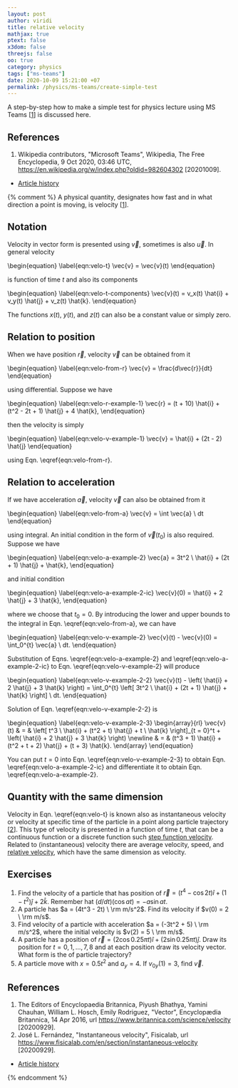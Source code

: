 ```yaml
---
layout: post
author: viridi
title: relative velocity
mathjax: true
ptext: false
x3dom: false
threejs: false
oo: true
category: physics
tags: ["ms-teams"]
date: 2020-10-09 15:21:00 +07
permalink: /physics/ms-teams/create-simple-test
---
```

A step-by-step how to make a simple test for physics lecture using MS Teams [[1](#ref1)] is discussed here.


## References
1. <a name="ref1"></a>Wikipedia contributors, "Microsoft Teams", Wikipedia, The Free Encyclopedia, 9 Oct 2020, 03:46 UTC, <https://en.wikipedia.org/w/index.php?oldid=982604302> [20201009].

+ [Article history](https://github.com/butiran/butiran.github.io/commits/master/_posts/phys/ms-teams/2020-10-09-create-simple-test.md)



{% comment %}
A physical quantity, designates how fast and in what direction a point is moving, is velocity [[1](#ref1)].


## Notation
Velocity in vector form is presented using $\vec{v}$, sometimes is also $\vec{u}$. In general velocity

\begin{equation}
\label{eqn:velo-t}
\vec{v} = \vec{v}(t)
\end{equation}

is function of time $t$ and also its components

\begin{equation}
\label{eqn:velo-t-components}
\vec{v}(t) = v_x(t) \hat{i} + v_y(t) \hat{j} + v_z(t) \hat{k}.
\end{equation}

The functions $x(t)$, $y(t)$, and $z(t)$ can also be a constant value or simply zero.


## Relation to position
When we have position $\vec{r}$, velocity $\vec{v}$ can be obtained from it

\begin{equation}
\label{eqn:velo-from-r}
\vec{v} = \frac{d\vec{r}}{dt}
\end{equation}

using differential. Suppose we have

\begin{equation}
\label{eqn:velo-r-example-1}
\vec{r} = (t + 10) \hat{i} + (t^2 - 2t + 1) \hat{j} + 4 \hat{k},
\end{equation}

then the velocity is simply

\begin{equation}
\label{eqn:velo-v-example-1}
\vec{v} = \hat{i} + (2t - 2) \hat{j}
\end{equation}

using Eqn. \eqref{eqn:velo-from-r}.


## Relation to acceleration
If we have acceleration $\vec{a}$, velocity $\vec{v}$ can also be obtained from it

\begin{equation}
\label{eqn:velo-from-a}
\vec{v} = \int \vec{a} \ dt
\end{equation}

using integral. An initial condition in the form of $\vec{v}(t_0)$ is also required. Suppose we have

\begin{equation}
\label{eqn:velo-a-example-2}
\vec{a} = 3t^2 \ \hat{i} + (2t + 1) \hat{j} + \hat{k},
\end{equation}

and initial condition

\begin{equation}
\label{eqn:velo-a-example-2-ic}
\vec{v}(0) = \hat{i} + 2 \hat{j} + 3 \hat{k},
\end{equation}

where we choose that $t_0 = 0$. By introducing the lower and upper bounds to the integral in Eqn. \eqref{eqn:velo-from-a}, we can have

\begin{equation}
\label{eqn:velo-v-example-2}
\vec{v}(t) - \vec{v}(0) = \int_0^{t} \vec{a} \ dt.
\end{equation}

Substitution of Eqns. \eqref{eqn:velo-a-example-2} and \eqref{eqn:velo-a-example-2-ic} to Eqn. \eqref{eqn:velo-v-example-2} will produce

\begin{equation}
\label{eqn:velo-v-example-2-2}
\vec{v}(t) - \left( \hat{i} + 2 \hat{j} + 3 \hat{k} \right) = \int_0^{t} \left[ 3t^2 \ \hat{i} + (2t + 1) \hat{j} + \hat{k} \right] \ dt.
\end{equation}

Solution of Eqn. \eqref{eqn:velo-v-example-2-2} is

\begin{equation}
\label{eqn:velo-v-example-2-3}
\begin{array}{rl}
\vec{v}(t) & = & \left[ t^3 \ \hat{i} + (t^2 + t) \hat{j} + t \ \hat{k} \right]_{t = 0}^t +
\left( \hat{i} + 2 \hat{j} + 3 \hat{k} \right) \newline
& = & (t^3 + 1) \hat{i} + (t^2 + t + 2) \hat{j} + (t + 3) \hat{k}.
\end{array}
\end{equation}

You can put $t = 0$ into Eqn. \eqref{eqn:velo-v-example-2-3} to obtain Eqn. \eqref{eqn:velo-a-example-2-ic} and differentiate it to obtain Eqn. \eqref{eqn:velo-a-example-2}.


## Quantity with the same dimension
Velocity in Eqn. \eqref{eqn:velo-t} is known also as instantaneous velocity or velocity at specific time of the particle in a point along particle trajectory [[2](#ref2)]. This type of velocity is presented in a function of time $t$, that can be a continuous function or a discrete function such [step function velocity](step-function-velocity). Related to (instantaneous) velocity there are average velocity, speed, and [relative velocity](relative-velocity), which have the same dimension as velocity.


## Exercises
1. Find the velocity of a particle that has position of $\vec{r} = (t^4 - \cos 2t) \hat{i} + (1 - t^2) \hat{j} + 2 \hat{k}$. Remember hat $(d/dt)(\cos at) = - a\sin at$.
2. A particle has $a = (4t^3 - 2t) \ \rm m/s^2$. Find its velocity if $v(0) = 2 \ \rm m/s$.
3. Find velocity of a particle with acceleration $a = (-3t^2 + 5) \ \rm m/s^2$, where the initial velocity is $v(2) = 5 \ \rm m/s$.
4. A particle has a position of $\vec{r} = (2 \cos 0.25\pi t) \hat{i} + (2 \sin 0.25\pi t) \hat{j}$. Draw its position for $t = 0, 1, \dots, 7, 8$ and at each position draw its velocity vector. What form is the of particle trajectory?
5. A particle move with $x = 0.5 t^2$ and $a_y = 4$. If $v_{0y}(1) = 3$, find $\vec{v}$. 


## References
1. <a name="ref1"></a>The Editors of Encyclopaedia Britannica, Piyush Bhathya, Yamini Chauhan, William L. Hosch, Emily Rodriguez, "Vector", Encyclopædia Britannica, 14 Apr 2016, url <https://www.britannica.com/science/velocity> [20200929].
2. <a name="ref1"></a>José L. Fernández, "Instantaneous velocity", Fisicalab, url <https://www.fisicalab.com/en/section/instantaneous-velocity>
[20200929].

+ [Article history](https://github.com/butiran/butiran.github.io/commits/master/_posts/phys/2020-09-05-velocity.md)

{% endcomment %}
